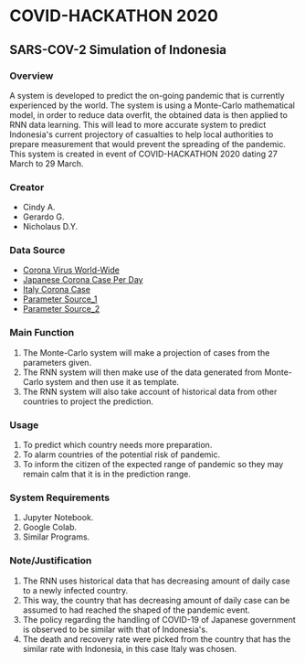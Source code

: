 # COVID-HACKATHON 2020
## SARS-COV-2 Simulation of Indonesia
### Overview
A system is developed to predict the on-going pandemic that is currently experienced by the world.
The system is using a Monte-Carlo mathematical model, in order to reduce 
data overfit, the obtained data is then applied to RNN data learning. 
This will lead to more accurate system to predict Indonesia's current projectory of casualties to help local authorities to prepare measurement that would prevent the spreading of the pandemic.
<br>This system is created in event of COVID-HACKATHON 2020 dating 27 March to 29 March.
### Creator
- Cindy A.
- Gerardo G.
- Nicholaus D.Y.<br>
### Data Source
- [Corona Virus World-Wide](https://www.worldometers.info/coronavirus/ "Corona Virus Cases World-wide")
- [Japanese Corona Case Per Day](https://corona.lmao.ninja/v2/historical/japan)
- [Italy Corona Case](https://pomber.github.io/covid19/timeseries.json)
- [Parameter Source_1](https://www.who.int/docs/default-source/coronaviruse/who-china-joint-mission-on-covid-19-final-report.pdf)
- [Parameter Source_2](https://www.cdc.gov/mmwr/volumes/69/wr/mm6912e2.htm)<br>
### Main Function
1. The Monte-Carlo system will make a projection of cases from the parameters given.
2. The RNN system will then make use of the data generated from Monte-Carlo system and then use it as template.
3. The RNN system will also take account of historical data from other countries to project the prediction.<br>
### Usage
1. To predict which country needs more preparation.
2. To alarm countries of the potential risk of pandemic.
3. To inform the citizen of the expected range of pandemic so they may remain calm that it is in the prediction range.<br>
### System Requirements
1. Jupyter Notebook.
2. Google Colab.
3. Similar Programs.<br>
### Note/Justification
1. The RNN uses historical data that has decreasing amount of daily case to a newly infected country.<br>
2. This way, the country that has decreasing amount of daily case can be assumed to had reached the shaped of the pandemic event.<br>
3. The policy regarding the handling of COVID-19 of Japanese government is observed to be similar with that of Indonesia's.<br>
4. The death and recovery rate were picked from the country that has the similar rate with Indonesia, in this case Italy was chosen.<br>
